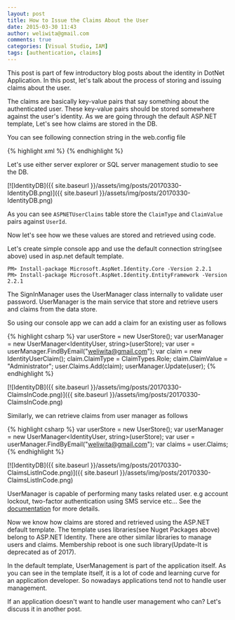 ```yaml
---
layout: post
title: How to Issue the Claims About the User
date: 2015-03-30 11:43
author: weliwita@gmail.com
comments: true
categories: [Visual Studio, IAM]
tags: [authentication, claims]
---
```


This post is part of few introductory blog posts about the identity in DotNet Application. In this post, let's talk about the process of storing and issuing claims about the user.

The claims are basically key-value pairs that say something about the authenticated user. These key-value pairs should be stored somewhere against the user's identity. As we are going through the default ASP.NET template, Let's see how claims are stored in the DB.

You can see following connection string in the web.config file

{% highlight xml %}
<add name="DefaultConnection" connectionString="Data Source=(LocalDb)\v11.0;AttachDbFilename=|DataDirectory|\aspnet-AuthenticationExamples-20171022124844.mdf;Initial Catalog=aspnet-AuthenticationExamples-20171022124844;Integrated Security=True"
      providerName="System.Data.SqlClient" />
{% endhighlight %}

Let's use either server explorer or SQL server management studio to see the DB.

[![IdentityDB]({{ site.baseurl }}/assets/img/posts/20170330-IdentityDB.png)]({{ site.baseurl }}/assets/img/posts/20170330-IdentityDB.png)

As you can see `ASPNETUserClaims` table store the `ClaimType` and `ClaimValue` pairs against `UserId`.

Now let's see how we these values are stored and retrieved using code.

Let's create simple console app and use the default connection string(see above) used in asp.net default template.

```
PM> Install-package Microsoft.AspNet.Identity.Core -Version 2.2.1
PM> Install-package Microsoft.AspNet.Identity.EntityFramework -Version 2.2.1
```

The SignInManager uses the UserManager class internally to validate user password. UserManager is the main service that store and retrieve users and claims from the data store.

So using our console app we can add a claim for an existing user as follows

{% highlight csharp %}
var userStore = new UserStore<IdentityUser>();
var userManager = new UserManager<IdentityUser, string>(userStore);
var user = userManager.FindByEmail("weliwita@gmail.com");
var claim = new IdentityUserClaim();
claim.ClaimType = ClaimTypes.Role;
claim.ClaimValue = "Administrator";
user.Claims.Add(claim);
userManager.Update(user);
{% endhighlight %}

[![IdentityDB]({{ site.baseurl }}/assets/img/posts/20170330-ClaimsInCode.png)]({{ site.baseurl }}/assets/img/posts/20170330-ClaimsInCode.png)


Similarly, we can retrieve claims from user manager as follows

{% highlight csharp %}
var userStore = new UserStore<IdentityUser>();
var userManager = new UserManager<IdentityUser, string>(userStore);
var user = userManager.FindByEmail("weliwita@gmail.com");
var claims = user.Claims;
{% endhighlight %}


[![IdentityDB]({{ site.baseurl }}/assets/img/posts/20170330-ClaimsListInCode.png)]({{ site.baseurl }}/assets/img/posts/20170330-ClaimsListInCode.png)

UserManager is capable of performing many tasks related user. e.g account lockout, two-factor authentication using SMS service etc... See the [documentation](https://msdn.microsoft.com/en-us/library/dn613290(v=vs.108).aspx) for more details. 

Now we know how claims are stored and retrieved using the ASP.NET default template. The template uses libraries(see Nuget Packages above) belong to ASP.NET Identity. There are other similar libraries to manage users and claims. Membership reboot is one such library(Update-It is deprecated as of 2017).

In the default template, UserManagement is part of the application itself. As you can see in the template itself, it is a lot of code and learning curve for an application developer. So nowadays applications tend not to handle user management.

If an application doesn't want to handle user management who can? Let's discuss it in another post.

